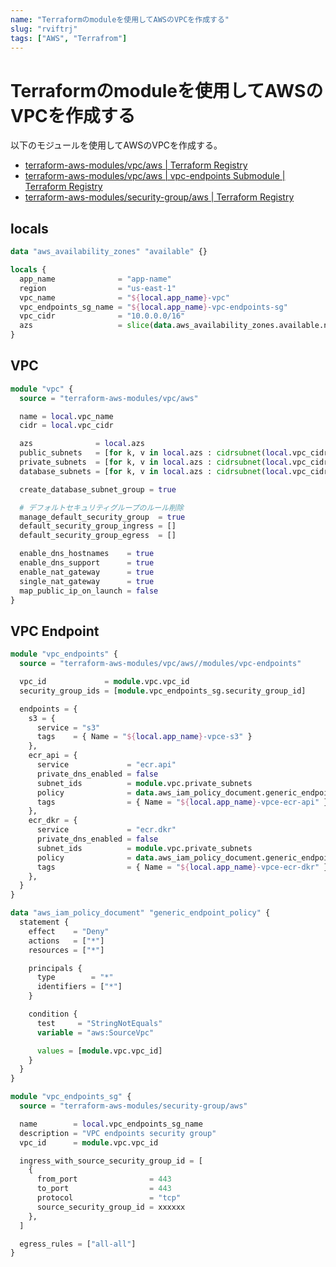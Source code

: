 ```yaml
---
name: "Terraformのmoduleを使用してAWSのVPCを作成する"
slug: "rviftrj"
tags: ["AWS", "Terrafrom"]
---
```


# Terraformのmoduleを使用してAWSのVPCを作成する

以下のモジュールを使用してAWSのVPCを作成する。

- [terraform-aws-modules/vpc/aws | Terraform Registry](https://registry.terraform.io/modules/terraform-aws-modules/vpc/aws/latest)
- [terraform-aws-modules/vpc/aws | vpc-endpoints Submodule | Terraform Registry](https://registry.terraform.io/modules/terraform-aws-modules/vpc/aws/latest/submodules/vpc-endpoints)
- [terraform-aws-modules/security-group/aws | Terraform Registry](https://registry.terraform.io/modules/terraform-aws-modules/security-group/aws/1.19.0)


## locals

```terraform
data "aws_availability_zones" "available" {}

locals {
  app_name              = "app-name"
  region                = "us-east-1"
  vpc_name              = "${local.app_name}-vpc"
  vpc_endpoints_sg_name = "${local.app_name}-vpc-endpoints-sg"
  vpc_cidr              = "10.0.0.0/16"
  azs                   = slice(data.aws_availability_zones.available.names, 0, 3)
}
```


## VPC

```terraform
module "vpc" {
  source = "terraform-aws-modules/vpc/aws"

  name = local.vpc_name
  cidr = local.vpc_cidr

  azs              = local.azs
  public_subnets   = [for k, v in local.azs : cidrsubnet(local.vpc_cidr, 8, k)]
  private_subnets  = [for k, v in local.azs : cidrsubnet(local.vpc_cidr, 8, k + 3)]
  database_subnets = [for k, v in local.azs : cidrsubnet(local.vpc_cidr, 8, k + 6)]

  create_database_subnet_group = true

  # デフォルトセキュリティグループのルール削除
  manage_default_security_group  = true
  default_security_group_ingress = []
  default_security_group_egress  = []

  enable_dns_hostnames    = true
  enable_dns_support      = true
  enable_nat_gateway      = true
  single_nat_gateway      = true
  map_public_ip_on_launch = false
}
```


## VPC Endpoint

```terraform
module "vpc_endpoints" {
  source = "terraform-aws-modules/vpc/aws//modules/vpc-endpoints"

  vpc_id             = module.vpc.vpc_id
  security_group_ids = [module.vpc_endpoints_sg.security_group_id]

  endpoints = {
    s3 = {
      service = "s3"
      tags    = { Name = "${local.app_name}-vpce-s3" }
    },
    ecr_api = {
      service             = "ecr.api"
      private_dns_enabled = false
      subnet_ids          = module.vpc.private_subnets
      policy              = data.aws_iam_policy_document.generic_endpoint_policy.json
      tags                = { Name = "${local.app_name}-vpce-ecr-api" }
    },
    ecr_dkr = {
      service             = "ecr.dkr"
      private_dns_enabled = false
      subnet_ids          = module.vpc.private_subnets
      policy              = data.aws_iam_policy_document.generic_endpoint_policy.json
      tags                = { Name = "${local.app_name}-vpce-ecr-dkr" }
    },
  }
}
```

```terraform
data "aws_iam_policy_document" "generic_endpoint_policy" {
  statement {
    effect    = "Deny"
    actions   = ["*"]
    resources = ["*"]

    principals {
      type        = "*"
      identifiers = ["*"]
    }

    condition {
      test     = "StringNotEquals"
      variable = "aws:SourceVpc"

      values = [module.vpc.vpc_id]
    }
  }
}
```

```terraform
module "vpc_endpoints_sg" {
  source = "terraform-aws-modules/security-group/aws"

  name        = local.vpc_endpoints_sg_name
  description = "VPC endpoints security group"
  vpc_id      = module.vpc.vpc_id

  ingress_with_source_security_group_id = [
    {
      from_port                = 443
      to_port                  = 443
      protocol                 = "tcp"
      source_security_group_id = xxxxxx
    },
  ]

  egress_rules = ["all-all"]
}
```
